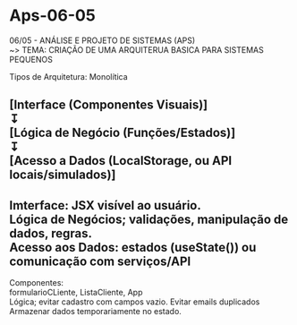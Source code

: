 # Aps-06-05
06/05 - ANÁLISE  E PROJETO DE SISTEMAS (APS)<br>
~> TEMA: CRIAÇÃO DE UMA ARQUITERUA BASICA PARA SISTEMAS PEQUENOS<br>

Tipos de Arquitetura: Monolítica

[Interface  (Componentes Visuais)]<br>
                 ↧<br>
[Lógica de Negócio (Funções/Estados)]<br>
                ↧<br>
[Acesso a Dados (LocalStorage, ou API locais/simulados)]<br>
---
Imterface: JSX visível ao usuário.<br>
Lógica de Negócios; validações, manipulação de dados, regras.<br>
Acesso aos Dados: estados (useState()) ou comunicação com serviços/API<br>
---
Componentes:<br>
formularioCLiente, ListaCliente, App<br>
Lógica; evitar cadastro com campos vazio. Evitar emails duplicados <br>
Armazenar dados temporariamente no estado.<br>
